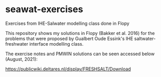 # seawat-exercises

Exercises from IHE-Salwater modelling class done in Flopy

This repository shows my solutions in Flopy (Bakker et al. 2016) for the problems that were proposed by Gualbert Oude Essink's IHE saltwater-freshwater interface modelling class.

The exercise notes and PMWIN solutions can be seen accessed below (August, 2021):

https://publicwiki.deltares.nl/display/FRESHSALT/Download

